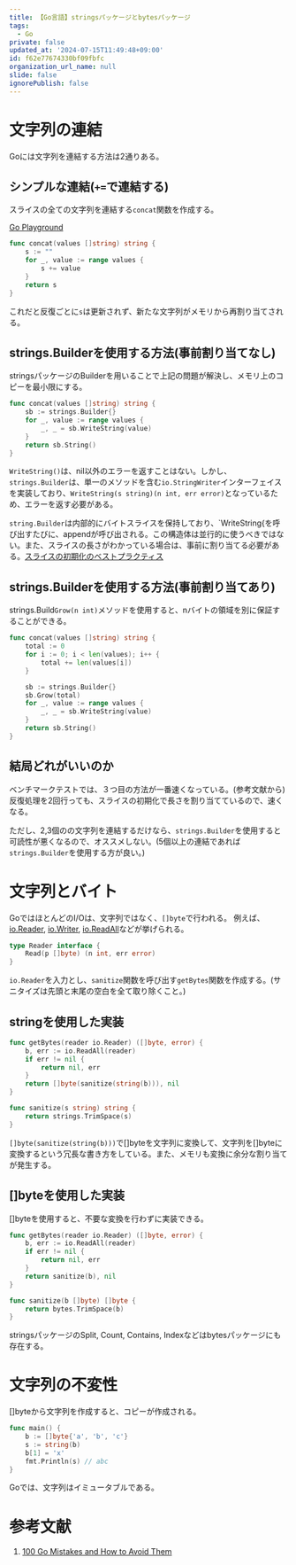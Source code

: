 ```yaml
---
title: 【Go言語】stringsパッケージとbytesパッケージ
tags:
  - Go
private: false
updated_at: '2024-07-15T11:49:48+09:00'
id: f62e77674330bf09fbfc
organization_url_name: null
slide: false
ignorePublish: false
---
```

# 文字列の連結

Goには文字列を連結する方法は2通りある。

## シンプルな連結(`+=`で連結する)

スライスの全ての文字列を連結する`concat`関数を作成する。

[Go Playground](https://go.dev/play/p/veu5ot5Vd7F)

```go
func concat(values []string) string {
    s := ""
    for _, value := range values {
        s += value
    }
    return s
}
```

これだと反復ごとに`s`は更新されず、新たな文字列がメモリから再割り当てされる。

## strings.Builderを使用する方法(事前割り当てなし)

stringsパッケージのBuilderを用いることで上記の問題が解決し、メモリ上のコピーを最小限にする。

```go
func concat(values []string) string {
	sb := strings.Builder{}
	for _, value := range values {
		_, _ = sb.WriteString(value)
	}
	return sb.String()
}
```

`WriteString()`は、nil以外のエラーを返すことはない。しかし、`strings.Builder`は、単一のメソッドを含む`io.StringWriter`インターフェイスを実装しており、`WriteString(s string)(n int, err error)`となっているため、エラーを返す必要がある。

`string.Builder`は内部的にバイトスライスを保持しており、`WriteString{を呼び出すたびに、appendが呼び出される。この構造体は並行的に使うべきではない。また、スライスの長さがわかっている場合は、事前に割り当てる必要がある。[スライスの初期化のベストプラクティス](https://qiita.com/twrcd1227/items/989d8d553fc6913f01f3#スライスの初期化のベストプラクティス)

## strings.Builderを使用する方法(事前割り当てあり)

strings.Build`Grow(n int)`メソッドを使用すると、nバイトの領域を別に保証することができる。

```go
func concat(values []string) string {
    total := 0
    for i := 0; i < len(values); i++ {
        total += len(values[i])
    }

    sb := strings.Builder{}
    sb.Grow(total)
    for _, value := range values {
        _, _ = sb.WriteString(value)
    }
    return sb.String()
}
```

## 結局どれがいいのか

ベンチマークテストでは、３つ目の方法が一番速くなっている。(参考文献から)
反復処理を2回行っても、スライスの初期化で長さを割り当てているので、速くなる。

ただし、2,3個のの文字列を連結するだけなら、`strings.Builder`を使用すると可読性が悪くなるので、オススメしない。(5個以上の連結であれば`strings.Builder`を使用する方が良い。)

# 文字列とバイト

GoではほとんどのI/Oは、文字列ではなく、`[]byte`で行われる。
例えば、[io.Reader](https://pkg.go.dev/io#Reader), [io.Writer](https://pkg.go.dev/io#Writer), [io.ReadAll](https://pkg.go.dev/io#ReadAll)などが挙げられる。

```go
type Reader interface {
	Read(p []byte) (n int, err error)
}
```

`io.Reader`を入力とし、`sanitize`関数を呼び出す`getBytes`関数を作成する。(サニタイズは先頭と末尾の空白を全て取り除くこと。)

## stringを使用した実装

```go
func getBytes(reader io.Reader) ([]byte, error) {
	b, err := io.ReadAll(reader)
	if err != nil {
		return nil, err
	}
	return []byte(sanitize(string(b))), nil
}

func sanitize(s string) string {
	return strings.TrimSpace(s)
}
```

`[]byte(sanitize(string(b)))`で[]byteを文字列に変換して、文字列を[]byteに変換するという冗長な書き方をしている。また、メモリも変換に余分な割り当てが発生する。

## []byteを使用した実装

[]byteを使用すると、不要な変換を行わずに実装できる。

```go
func getBytes(reader io.Reader) ([]byte, error) {
	b, err := io.ReadAll(reader)
	if err != nil {
		return nil, err
	}
	return sanitize(b), nil
}

func sanitize(b []byte) []byte {
	return bytes.TrimSpace(b)
}
```

stringsパッケージのSplit, Count, Contains, Indexなどはbytesパッケージにも存在する。

# 文字列の不変性

[]byteから文字列を作成すると、コピーが作成される。

```go
func main() {
	b := []byte{'a', 'b', 'c'}
	s := string(b)
	b[1] = 'x'
	fmt.Println(s) // abc
}
```

Goでは、文字列はイミュータブルである。

# 参考文献

1. [100 Go Mistakes and How to Avoid Them](https://100go.co/ja/#39)
